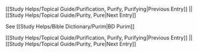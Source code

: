 [[Study Helps/Topical Guide/Purification, Purify, Purifying|Previous Entry]]  ||  [[Study Helps/Topical Guide/Purity, Pure|Next Entry]]

 See [[Study Helps/Bible Dictionary/Purim|BD Purim]]

[[Study Helps/Topical Guide/Purification, Purify, Purifying|Previous Entry]]  ||  [[Study Helps/Topical Guide/Purity, Pure|Next Entry]]